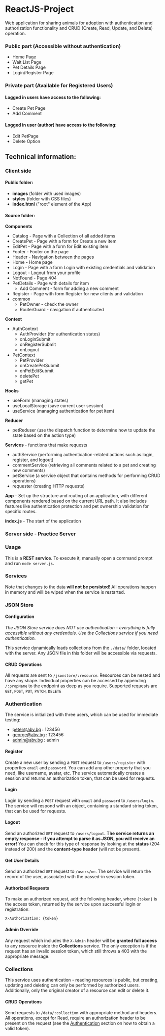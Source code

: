 # ReactJS-Project
Web application for sharing animals for adoption with authentication and authorization functionality and CRUD (Create, Read, Update, and Delete) operation.

### Public part (Accessible without authentication)
* Home Page
* Wait List Page 
* Pet Details Page 
* Login/Register Page 

### Private part (Available for Registered Users)
#### Logged in users have access to the following:
* Create Pet Page
* Add Comment 
#### Logged in user (author) have access to the following:
* Edit PetPage
* Delete Option 

## Technical information:
### Client side
#### Public folder:
* __images__ (folder with used images)
* __styles__ (folder with CSS files)
* __index.html__ ("root" element of the App)

#### Source folder:
__Components__
* Catalog - Page with a Collection of all added items
* CreatePet - Page with a form for Create a new item
* EditPet - Page with a form for Edit existing item
* Footer - Footer on the page
* Header - Navigation between the pages 
* Home - Home page
* Login - Page with a form Login with existing credentials and validation
* Logout - Logout from your profile
* NotFound - Page 404
* PetDetails - Page with details for item
    - Add Comment - form for adding a new comment
* Register - Page with form Register for new clients and validation
* common 
    - PetOwner - check the owner
    - RouterGuard - navigation if authenticated

__Context__
* AuthContext
    - AuthProvider (for authentication states)
    - onLoginSubmit
    - onRegisterSubmit
    - onLogout 
* PetContext
    - PetProvider
    - onCreatePetSubmit
    - onPetEditSubmit
    - deletePet
    - getPet

__Hooks__
* useForm (managing states)
* useLocalStorage (save current user session)
* useService (managing authentication for pet item)

__Reducer__
* petReduser (use the dispatch function to determine how to update the state based on the action type)

__Services__ - functions that make requests 
* authService (performing authentication-related actions such as login, register, and logout)
* commentService (retrieving all comments related to a pet and creating new comments)
* petService (a service object that contains methods for performing CRUD operations)
* requester (creating HTTP requests)

__App__ - Set up the structure and routing of an application, with different components rendered based on the current URL path. It also includes features like authentication protection and pet ownership validation for specific routes.

__index.js__ - The start of the application

### Server side - Practice Server

### Usage

This is a **REST service**. To execute it, manually open a command prompt and run `node server.js`.

### Services

Note that changes to the data **will not be persisted**! All operations happen in memory and will be wiped when the service is restarted.

### JSON Store

#### Configuration
*The JSON Store service does NOT use authentication - everything is fully accessible without any credentials. Use the Collections service if you need authentication.*

This service dynamically loads collections from the `./data/` folder, located with the server. Any JSON file in this folder will be accessible via requests.

#### CRUD Operations

All requests are sent to `/jsonstore/:resource`. Resources can be nested and have any shape. Individual properties can be accessed by appending `/:propName` to the endpoint as deep as you require. Supported requests are `GET`, `POST`, `PUT`, `PATCH`, `DELETE`

### Authentication

The service is initialized with three users, which can be used for immediate testing:
* peter@abv.bg : 123456
* george@abv.bg : 123456
* admin@abv.bg : admin

#### Register
Create a new user by sending a `POST` request to `/users/register` with properties `email` and `password`. You can add any other property that you need, like username, avatar, etc. The service automatically creates a session and returns an authorization token, that can be used for requests.

#### Login
Login by sending a `POST` request with `email` and `password` to `/users/login`. The service will respond with an object, containing a standard string token, that can be used for requests.

#### Logout
Send an authorized `GET` request to `/users/logout`. **The service returns an empty response - if you attempt to parse it as JSON, you will receive an error!** You can check for this type of response by looking at the **status** (204 instead of 200) and the **content-type header** (will not be present).

#### Get User Details
Send an authorized `GET` request to `/users/me`. The service will return the record of the user, associated with the passed-in session token.

#### Authorized Requests
To make an authorized request, add the following header, where `{token}` is the access token, returned by the service upon successful login or registration:
```
X-Authorization: {token}
```

#### Admin Override
Any request which includes the `X-Admin` header will be **granted full access** to any resource inside the **Collections** service. The only exception is if the request has an invalid session token, which still throws a 403 with the appropriate message.

### Collections


This service uses authentication - reading resources is public, but creating, updating and deleting can only be performed by authorized users. Additionally, only the original creator of a resource can edit or delete it.

#### CRUD Operations

Send requests to `/data/:collection` with appropriate method and headers. All operations, except for Read, require an authorization header to be present on the request (see the [Authentication](Authentication) section on how to obtain a valid token).

